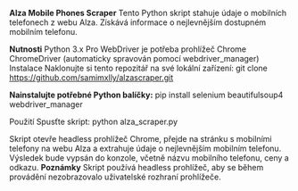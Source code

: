 <b>Alza Mobile Phones Scraper</b>
Tento Python skript stahuje údaje o mobilních telefonech z webu Alza. Získává informace o nejlevnějším dostupném mobilním telefonu.

<b>Nutnosti</b>
Python 3.x
Pro WebDriver je potřeba prohlížeč Chrome
ChromeDriver (automaticky spravován pomocí webdriver_manager)
Instalace
Naklonujte si tento repozitář na své lokální zařízení:
git clone https://github.com/samimxlly/alzascraper.git

<b>Nainstalujte potřebné Python balíčky:</b>
pip install selenium beautifulsoup4 webdriver_manager

Použití
Spusťte skript:
python alza_scraper.py

Skript otevře headless prohlížeč Chrome, přejde na stránku s mobilními telefony na webu Alza a extrahuje údaje o nejlevnějším mobilním telefonu.
Výsledek bude vypsán do konzole, včetně názvu mobilního telefonu, ceny a odkazu.
<b>Poznámky</b>
Skript používá headless prohlížeč, aby se během provádění nezobrazovalo uživatelské rozhraní prohlížeče.
